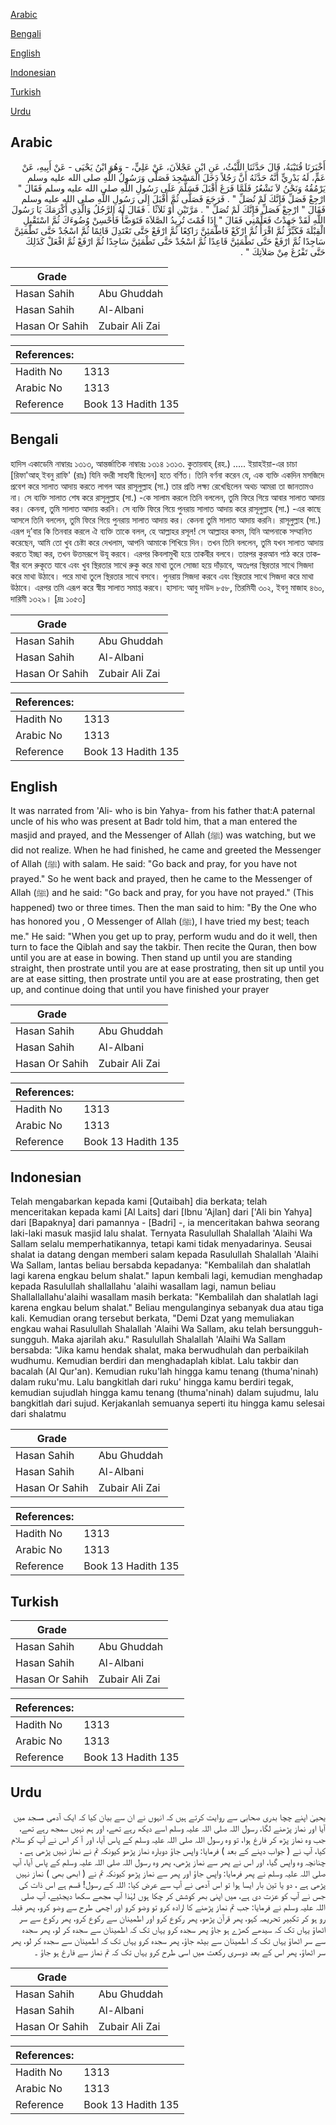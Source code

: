 [Arabic](#arabic)

[Bengali](#bengali)

[English](#english)

[Indonesian](#indonesian)

[Turkish](#turkish)

[Urdu](#urdu)

## Arabic


<div dir="rtl" lang="ar" style={{fontSize:'larger',backgroundColor:'#f8f9fa',padding:20}}>
أَخْبَرَنَا قُتَيْبَةُ، قَالَ حَدَّثَنَا اللَّيْثُ، عَنِ ابْنِ عَجْلاَنَ، عَنْ عَلِيٍّ، - وَهُوَ ابْنُ يَحْيَى - عَنْ أَبِيهِ، عَنْ عَمٍّ، لَهُ بَدْرِيٍّ أَنَّهُ حَدَّثَهُ أَنَّ رَجُلاً دَخَلَ الْمَسْجِدَ فَصَلَّى وَرَسُولُ اللَّهِ صلى الله عليه وسلم يَرْمُقُهُ وَنَحْنُ لاَ نَشْعُرُ فَلَمَّا فَرَغَ أَقْبَلَ فَسَلَّمَ عَلَى رَسُولِ اللَّهِ صلى الله عليه وسلم فَقَالَ ‏"‏ ارْجِعْ فَصَلِّ فَإِنَّكَ لَمْ تُصَلِّ ‏"‏ ‏.‏ فَرَجَعَ فَصَلَّى ثُمَّ أَقْبَلَ إِلَى رَسُولِ اللَّهِ صلى الله عليه وسلم فَقَالَ ‏"‏ ارْجِعْ فَصَلِّ فَإِنَّكَ لَمْ تُصَلِّ ‏"‏ ‏.‏ مَرَّتَيْنِ أَوْ ثَلاَثًا ‏.‏ فَقَالَ لَهُ الرَّجُلُ وَالَّذِي أَكْرَمَكَ يَا رَسُولَ اللَّهِ لَقَدْ جَهِدْتُ فَعَلِّمْنِي فَقَالَ ‏"‏ إِذَا قُمْتَ تُرِيدُ الصَّلاَةَ فَتَوَضَّأْ فَأَحْسِنْ وُضُوءَكَ ثُمَّ اسْتَقْبِلِ الْقِبْلَةَ فَكَبِّرْ ثُمَّ اقْرَأْ ثُمَّ ارْكَعْ فَاطْمَئِنَّ رَاكِعًا ثُمَّ ارْفَعْ حَتَّى تَعْتَدِلَ قَائِمًا ثُمَّ اسْجُدْ حَتَّى تَطْمَئِنَّ سَاجِدًا ثُمَّ ارْفَعْ حَتَّى تَطْمَئِنَّ قَاعِدًا ثُمَّ اسْجُدْ حَتَّى تَطْمَئِنَّ سَاجِدًا ثُمَّ ارْفَعْ ثُمَّ افْعَلْ كَذَلِكَ حَتَّى تَفْرُغَ مِنْ صَلاَتِكَ ‏"‏ ‏.‏
</div>
<div style={{backgroundColor:'#f8f9fa',padding:20, marginBottom: 10}}><table> <thead> <tr> <th>Grade</th> <th></th> </tr> </thead> <tbody> <tr><td>Hasan Sahih</td><td>Abu Ghuddah</td></tr><tr><td>Hasan Sahih</td><td>Al-Albani</td></tr><tr><td>Hasan Or Sahih</td><td>Zubair Ali Zai</td></tr></tbody></table><table> <thead> <tr> <th>References:</th> <th></th> </tr> </thead> <tbody><tr><td>Hadith No</td><td>1313</td></tr><tr><td>Arabic No</td><td>1313</td></tr><tr><td>Reference</td><td>Book 13 Hadith 135</td></tr></tbody></table></div>

## Bengali


<div dir="ltr" lang="bn" style={{fontSize:'larger',backgroundColor:'#f8f9fa',padding:20}}>
হাদিস একাডেমি নাম্বারঃ ১৩১৩, আন্তর্জাতিক নাম্বারঃ ১৩১৪ ১৩১৩. কুতায়বাহ্ (রহ.) ..... ইয়াহইয়া-এর চাচা [রিফা'আহ্ ইবনু রাফি' (রাঃ) যিনি বদরী সাহাবী ছিলেন] হতে বর্ণিত। তিনি বর্ণনা করেন যে, এক ব্যক্তি একদিন মসজিদে প্রবেশ করে সালাত আদায় করতে লাগল আর রাসূলুল্লাহ (সা.) তার প্রতি লক্ষ্য রেখেছিলেন অথচ আমরা তা জানতামও না। সে ব্যক্তি সালাত শেষ করে রাসূলুল্লাহ (সা.) -কে সালাম করলে তিনি বললেন, তুমি ফিরে গিয়ে আবার সালাত আদায় কর। কেননা, তুমি সালাত আদায় করনি। সে ব্যক্তি ফিরে গিয়ে পুনরায় সালাত আদায় করে রাসূলুল্লাহ (সা.) -এর কাছে আসলে তিনি বললেন, তুমি ফিরে গিয়ে পুনরায় সালাত আদায় কর। কেননা তুমি সালাত আদায় করনি। রাসূলুল্লাহ (সা.) এরূপ দু’বার কি তিনবার করলে ঐ ব্যক্তি তাকে বলল, হে আল্লাহর রসূল! সে আল্লাহর কসম, যিনি আপনাকে সম্মানিত করেছেন, আমি তো খুব চেষ্টা করে দেখলাম, আপনি আমাকে শিখিয়ে দিন। তখন তিনি বললেন, তুমি যখন সালাত আদায় করতে ইচ্ছা কর, তখন উত্তমরূপে উযূ করবে। এরপর কিবলামুখী হয়ে তাকবীর বলবে। তারপর কুরআন পাঠ করে তাকবীর বলে রুকূতে যাবে এবং খুব স্থিরতার সাথে রুকু করে মাথা তুলে সোজা হয়ে দাঁড়াবে, অতঃপর স্থিরতার সাথে সিজদা করে মাথা উঠাবে। পরে মাথা তুলে স্থিরতার সাথে বসবে। পুনরায় সিজদা করবে এবং স্থিরতার সাথে সিজদা করে মাথা উঠাবে। এরপর তমি এরূপ করে স্বীয় সালাত সমাপ্ত করবে। হাসান: আবু দাউদ ৮৫৮, তিরমিযী ৩০২, ইবনু মাজাহ ৪৬০, দারিমী ১৩২৯। [দ্রঃ ১০৫৩]
</div>
<div style={{backgroundColor:'#f8f9fa',padding:20, marginBottom: 10}}><table> <thead> <tr> <th>Grade</th> <th></th> </tr> </thead> <tbody> <tr><td>Hasan Sahih</td><td>Abu Ghuddah</td></tr><tr><td>Hasan Sahih</td><td>Al-Albani</td></tr><tr><td>Hasan Or Sahih</td><td>Zubair Ali Zai</td></tr></tbody></table><table> <thead> <tr> <th>References:</th> <th></th> </tr> </thead> <tbody><tr><td>Hadith No</td><td>1313</td></tr><tr><td>Arabic No</td><td>1313</td></tr><tr><td>Reference</td><td>Book 13 Hadith 135</td></tr></tbody></table></div>

## English


<div dir="ltr" lang="en" style={{fontSize:'larger',backgroundColor:'#f8f9fa',padding:20}}>
It was narrated from 'Ali- who is bin Yahya- from his father that:A paternal uncle of his who was present at Badr told him, that a man entered the masjid and prayed, and the Messenger of Allah (ﷺ) was watching, but we did not realize. When he had finished, he came and greeted the Messenger of Allah (ﷺ) with salam. He said: "Go back and pray, for you have not prayed." So he went back and prayed, then he came to the Messenger of Allah (ﷺ) and he said: "Go back and pray, for you have not prayed." (This happened) two or three times. Then the man said to him: "By the One who has honored you , O Messenger of Allah (ﷺ), I have tried my best; teach me." He said: "When you get up to pray, perform wudu and do it well, then turn to face the Qiblah and say the takbir. Then recite the Quran, then bow until you are at ease in bowing. Then stand up until you are standing straight, then prostrate until you are at ease prostrating, then sit up until you are at ease sitting, then prostrate until you are at ease prostrating, then get up, and continue doing that until you have finished your prayer
</div>
<div style={{backgroundColor:'#f8f9fa',padding:20, marginBottom: 10}}><table> <thead> <tr> <th>Grade</th> <th></th> </tr> </thead> <tbody> <tr><td>Hasan Sahih</td><td>Abu Ghuddah</td></tr><tr><td>Hasan Sahih</td><td>Al-Albani</td></tr><tr><td>Hasan Or Sahih</td><td>Zubair Ali Zai</td></tr></tbody></table><table> <thead> <tr> <th>References:</th> <th></th> </tr> </thead> <tbody><tr><td>Hadith No</td><td>1313</td></tr><tr><td>Arabic No</td><td>1313</td></tr><tr><td>Reference</td><td>Book 13 Hadith 135</td></tr></tbody></table></div>

## Indonesian


<div dir="ltr" lang="id" style={{fontSize:'larger',backgroundColor:'#f8f9fa',padding:20}}>
Telah mengabarkan kepada kami [Qutaibah] dia berkata; telah menceritakan kepada kami [Al Laits] dari [Ibnu 'Ajlan] dari ['Ali bin Yahya] dari [Bapaknya] dari pamannya - [Badri] -, ia menceritakan bahwa seorang laki-laki masuk masjid lalu shalat. Ternyata Rasulullah Shalallah 'Alaihi Wa Sallam selalu memperhatikannya, tetapi kami tidak menyadarinya. Seusai shalat ia datang dengan memberi salam kepada Rasulullah Shalallah 'Alaihi Wa Sallam, lantas beliau bersabda kepadanya: "Kembalilah dan shalatlah lagi karena engkau belum shalat." Iapun kembali lagi, kemudian menghadap kepada Rasulullah shallallahu 'alaihi wasallam lagi, namun beliau Shallallallahu'alaihi wasallam masih berkata: "Kembalilah dan shalatlah lagi karena engkau belum shalat." Beliau mengulanginya sebanyak dua atau tiga kali. Kemudian orang tersebut berkata, "Demi Dzat yang memuliakan engkau wahai Rasulullah Shalallah 'Alaihi Wa Sallam, aku telah bersungguh-sungguh. Maka ajarilah aku." Rasulullah Shalallah 'Alaihi Wa Sallam bersabda: "Jika kamu hendak shalat, maka berwudhulah dan perbaikilah wudhumu. Kemudian berdiri dan menghadaplah kiblat. Lalu takbir dan bacalah (Al Qur'an). Kemudian ruku'lah hingga kamu tenang (thuma'ninah) dalam ruku'mu. Lalu bangkitlah dari ruku' hingga kamu berdiri tegak, kemudian sujudlah hingga kamu tenang (thuma'ninah) dalam sujudmu, lalu bangkitlah dari sujud. Kerjakanlah semuanya seperti itu hingga kamu selesai dari shalatmu
</div>
<div style={{backgroundColor:'#f8f9fa',padding:20, marginBottom: 10}}><table> <thead> <tr> <th>Grade</th> <th></th> </tr> </thead> <tbody> <tr><td>Hasan Sahih</td><td>Abu Ghuddah</td></tr><tr><td>Hasan Sahih</td><td>Al-Albani</td></tr><tr><td>Hasan Or Sahih</td><td>Zubair Ali Zai</td></tr></tbody></table><table> <thead> <tr> <th>References:</th> <th></th> </tr> </thead> <tbody><tr><td>Hadith No</td><td>1313</td></tr><tr><td>Arabic No</td><td>1313</td></tr><tr><td>Reference</td><td>Book 13 Hadith 135</td></tr></tbody></table></div>

## Turkish


<div dir="ltr" lang="tr" style={{fontSize:'larger',backgroundColor:'#f8f9fa',padding:20}}>

</div>
<div style={{backgroundColor:'#f8f9fa',padding:20, marginBottom: 10}}><table> <thead> <tr> <th>Grade</th> <th></th> </tr> </thead> <tbody> <tr><td>Hasan Sahih</td><td>Abu Ghuddah</td></tr><tr><td>Hasan Sahih</td><td>Al-Albani</td></tr><tr><td>Hasan Or Sahih</td><td>Zubair Ali Zai</td></tr></tbody></table><table> <thead> <tr> <th>References:</th> <th></th> </tr> </thead> <tbody><tr><td>Hadith No</td><td>1313</td></tr><tr><td>Arabic No</td><td>1313</td></tr><tr><td>Reference</td><td>Book 13 Hadith 135</td></tr></tbody></table></div>

## Urdu


<div dir="rtl" lang="ur" style={{fontSize:'larger',backgroundColor:'#f8f9fa',padding:20}}>
یحییٰ اپنے چچا بدری صحابی سے روایت کرتے ہیں کہ انہوں نے ان سے بیان کیا کہ ایک آدمی مسجد میں آیا اور نماز پڑھنے لگا، رسول اللہ صلی اللہ علیہ وسلم اسے دیکھ رہے تھے، اور ہم نہیں سمجھ رہے تھے، جب وہ نماز پڑھ کر فارغ ہوا، تو وہ رسول اللہ صلی اللہ علیہ وسلم کے پاس آیا، اور آ کر اس نے آپ کو سلام کیا، آپ نے ( جواب دینے کے بعد ) فرمایا: واپس جاؤ دوبارہ نماز پڑھو کیونکہ تم نے نماز نہیں پڑھی ہے ، چنانچہ وہ واپس گیا، اور اس نے پھر سے نماز پڑھی، پھر وہ رسول اللہ صلی اللہ علیہ وسلم کے پاس آیا، آپ صلی اللہ علیہ وسلم نے پھر فرمایا: واپس جاؤ اور پھر سے نماز پڑھو کیونکہ تم نے ( ابھی بھی ) نماز نہیں پڑھی ہے ، دو یا تین بار ایسا ہوا تو اس آدمی نے آپ سے عرض کیا: اللہ کے رسول! قسم ہے اس ذات کی جس نے آپ کو عزت دی ہے، میں اپنی بھر کوشش کر چکا ہوں لہٰذا آپ مجھے سکھا دیجئیے، آپ صلی اللہ علیہ وسلم نے فرمایا: جب تم نماز پڑھنے کا ارادہ کرو تو وضو کرو اور اچھی طرح سے وضو کرو، پھر قبلہ رو ہو کر تکبیر تحریمہ کہو، پھر قرآن پڑھو، پھر رکوع کرو اور اطمینان سے رکوع کرو، پھر رکوع سے سر اٹھاؤ یہاں تک کہ سیدھے کھڑے ہو جاؤ پھر سجدہ کرو یہاں تک کہ اطمینان سے سجدہ کر لو، پھر سجدہ سے سر اٹھاؤ یہاں تک کہ اطمینان سے بیٹھ جاؤ، پھر سجدہ کرو یہاں تک کہ اطمینان سے سجدہ کر لو، پھر سر اٹھاؤ، پھر اس کے بعد دوسری رکعت میں اسی طرح کرو یہاں تک کہ تم نماز سے فارغ ہو جاؤ ۔
</div>
<div style={{backgroundColor:'#f8f9fa',padding:20, marginBottom: 10}}><table> <thead> <tr> <th>Grade</th> <th></th> </tr> </thead> <tbody> <tr><td>Hasan Sahih</td><td>Abu Ghuddah</td></tr><tr><td>Hasan Sahih</td><td>Al-Albani</td></tr><tr><td>Hasan Or Sahih</td><td>Zubair Ali Zai</td></tr></tbody></table><table> <thead> <tr> <th>References:</th> <th></th> </tr> </thead> <tbody><tr><td>Hadith No</td><td>1313</td></tr><tr><td>Arabic No</td><td>1313</td></tr><tr><td>Reference</td><td>Book 13 Hadith 135</td></tr></tbody></table></div>